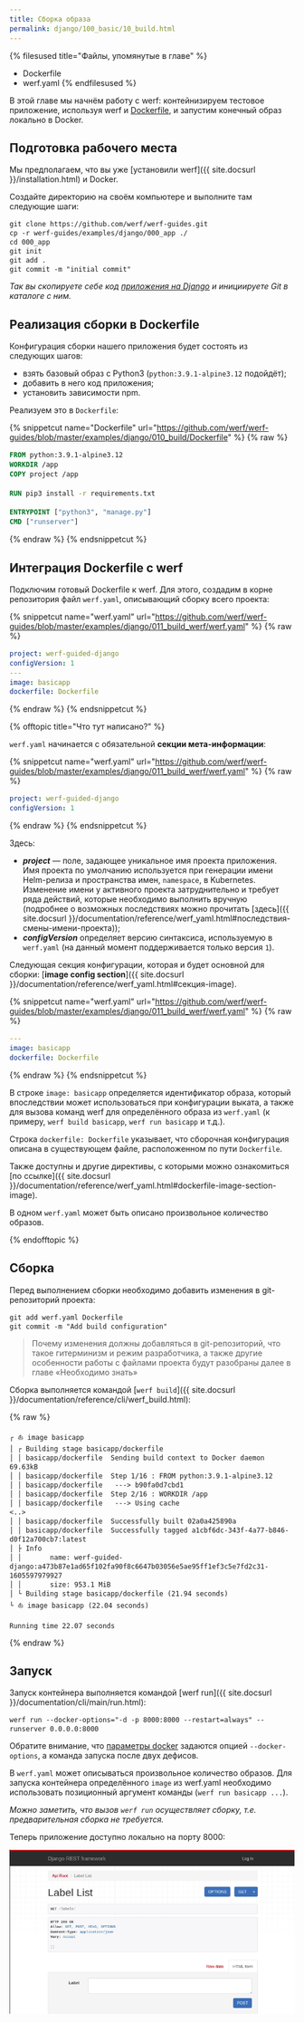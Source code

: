 ```yaml
---
title: Сборка образа
permalink: django/100_basic/10_build.html
---
```


{% filesused title="Файлы, упомянутые в главе" %}
- Dockerfile
- werf.yaml
{% endfilesused %}

В этой главе мы начнём работу с werf: контейнизируем тестовое приложение, используя werf и [Dockerfile](https://docs.docker.com/engine/reference/builder/), и запустим конечный образ локально в Docker.

## Подготовка рабочего места

Мы предполагаем, что вы уже [установили werf]({{ site.docsurl }}/installation.html) и Docker.

Создайте директорию на своём компьютере и выполните там следующие шаги:

```shell
git clone https://github.com/werf/werf-guides.git
cp -r werf-guides/examples/django/000_app ./
cd 000_app 
git init
git add .
git commit -m "initial commit"
```

_Так вы скопируете себе код [приложения на Django](https://github.com/werf/werf-guides/tree/master/examples/django/000_app) и инициируете Git в каталоге с ним._

## Реализация сборки в Dockerfile

Конфигурация сборки нашего приложения будет состоять из следующих шагов:

- взять базовый образ с Python3 (`python:3.9.1-alpine3.12` подойдёт);
- добавить в него код приложения;
- установить зависимости npm.

Реализуем это в `Dockerfile`:

{% snippetcut name="Dockerfile" url="https://github.com/werf/werf-guides/blob/master/examples/django/010_build/Dockerfile" %}
{% raw %}
```Dockerfile
FROM python:3.9.1-alpine3.12
WORKDIR /app
COPY project /app

RUN pip3 install -r requirements.txt

ENTRYPOINT ["python3", "manage.py"]
CMD ["runserver"]
```
{% endraw %}
{% endsnippetcut %}

## Интеграция Dockerfile с werf

Подключим готовый Dockerfile к werf. Для этого, создадим в корне репозитория файл `werf.yaml`, описывающий сборку всего проекта:

{% snippetcut name="werf.yaml" url="https://github.com/werf/werf-guides/blob/master/examples/django/011_build_werf/werf.yaml" %}
{% raw %}
```yaml
project: werf-guided-django
configVersion: 1
---
image: basicapp
dockerfile: Dockerfile
```
{% endraw %}
{% endsnippetcut %}

{% offtopic title="Что тут написано?" %}

`werf.yaml` начинается с обязательной **секции мета-информации**:

{% snippetcut name="werf.yaml" url="https://github.com/werf/werf-guides/blob/master/examples/django/011_build_werf/werf.yaml" %}
{% raw %}
```yaml
project: werf-guided-django
configVersion: 1
```
{% endraw %}
{% endsnippetcut %}

Здесь:
- **_project_** — поле, задающее уникальное имя проекта приложения. Имя проекта по умолчанию используется при генерации имени Helm-релиза и пространства имен, `namespace`, в Kubernetes. Изменение имени у активного проекта затруднительно и требует ряда действий, которые необходимо выполнить вручную (подробнее о возможных последствиях можно прочитать [здесь]({{ site.docsurl }}/documentation/reference/werf_yaml.html#последствия-смены-имени-проекта));
- **_configVersion_** определяет версию синтаксиса, используемую в `werf.yaml` (на данный момент поддерживается только версия `1`).

Следующая секция конфигурации, которая и будет основной для сборки: [**image config section**]({{ site.docsurl }}/documentation/reference/werf_yaml.html#секция-image).

{% snippetcut name="werf.yaml" url="https://github.com/werf/werf-guides/blob/master/examples/django/011_build_werf/werf.yaml" %}
{% raw %}
```yaml
---
image: basicapp
dockerfile: Dockerfile
```
{% endraw %}
{% endsnippetcut %}

В строке `image: basicapp` определяется идентификатор образа, который впоследствии может использоваться при конфигурации выката, а также для вызова команд werf для определённого образа из `werf.yaml` (к примеру, `werf build basicapp`, `werf run basicapp` и т.д.). 

Строка `dockerfile: Dockerfile` указывает, что сборочная конфигурация описана в существующем файле, расположенном по пути `Dockerfile`. 

Также доступны и другие директивы, с которыми можно ознакомиться [по ссылке]({{ site.docsurl }}/documentation/reference/werf_yaml.html#dockerfile-image-section-image).

В одном `werf.yaml` может быть описано произвольное количество образов.

{% endofftopic %}

## Сборка

Перед выполнением сборки необходимо добавить изменения в git-репозиторий проекта:

```shell
git add werf.yaml Dockerfile
git commit -m "Add build configuration"
```

> Почему изменения должны добавляться в git-репозиторий, что такое гитерминизм и режим разработчика, а также другие особенности работы с файлами проекта будут разобраны далее в главе «Необходимо знать»

Сборка выполняется командой [`werf build`]({{ site.docsurl }}/documentation/reference/cli/werf_build.html):

{% raw %}
```shell
┌ ⛵ image basicapp
│ ┌ Building stage basicapp/dockerfile
│ │ basicapp/dockerfile  Sending build context to Docker daemon  69.63kB
│ │ basicapp/dockerfile  Step 1/16 : FROM python:3.9.1-alpine3.12
│ │ basicapp/dockerfile   ---> b90fa0d7cbd1
│ │ basicapp/dockerfile  Step 2/16 : WORKDIR /app
│ │ basicapp/dockerfile   ---> Using cache
<..>
│ │ basicapp/dockerfile  Successfully built 02a0a425890a
│ │ basicapp/dockerfile  Successfully tagged a1cbf6dc-343f-4a77-b846-d0f12a700cb7:latest
│ ├ Info
│ │       name: werf-guided-django:a473b87e1ad65f102fa90f8c6647b03056e5ae95ff1ef3c5e7fd2c31-1605597979927
│ │       size: 953.1 MiB
│ └ Building stage basicapp/dockerfile (21.94 seconds)
└ ⛵ image basicapp (22.04 seconds)

Running time 22.07 seconds
```
{% endraw %}

## Запуск

Запуск контейнера выполняется командой [werf run]({{ site.docsurl }}/documentation/cli/main/run.html):

```shell
werf run --docker-options="-d -p 8000:8000 --restart=always" -- runserver 0.0.0.0:8000
```

Обратите внимание, что [параметры docker](https://docs.docker.com/engine/reference/run/) задаются опцией `--docker-options`, а команда запуска после двух дефисов.

В `werf.yaml` может описываться произвольное количество образов. Для запуска контейнера определённого `image` из werf.yaml необходимо использовать позиционный аргумент команды (`werf run basicapp ...`).

_Можно заметить, что вызов `werf run` осуществляет сборку, т.е. предварительная сборка не требуется._

Теперь приложение доступно локально на порту 8000:

![](/images/django/100_10_app_in_browser.png)

<div id="go-forth-button">
    <go-forth url="20_cluster.html" label="Подготовка кластера" framework="{{ page.label_framework }}" ci="{{ page.label_ci }}" guide-code="{{ page.guide_code }}" base-url="{{ site.baseurl }}"></go-forth>
</div>
